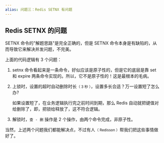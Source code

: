 ```yaml
---
alias: 问题三：Redis SETNX 有问题
---
```


## Redis SETNX 的问题

SETNX 命令的"解题思路"是完全正确的，但是 SETNX 命令本身是有缺陷的，从而导致它来解决并发问题，不完美。

上面的代码逻辑有 3 个问题：

1.  setnx 命令看起来是一条命令，好似应该是原子性的，但是它的底层是靠 set 和 expire 两条命令实现的。所以，它不是原子性的！这是最根本的毛病。

2.  上锁时，设置的超时自动删除时长<small>（ 3 秒 ）</small>，设置多长合适？万一设置短了怎么办?

    如果设置短了，在业务逻辑执行完之前时间到期，那么 Redis 自动就把键值对给删除了，即，把锁给释放了，这不符合逻辑。

3.  解锁时，`查 - 删` 操作是 2 个操作，由两个命令完成，非原子性。

当然，上述两个问题我们都能解决点，不过有人<small>（ Redisson ）</small>帮我们把这些事情做好了。

